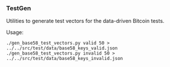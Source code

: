 ### TestGen ###

Utilities to generate test vectors for the data-driven Bitcoin tests.

Usage: 

    ./gen_base58_test_vectors.py valid 50 > ../../src/test/data/base58_keys_valid.json
    ./gen_base58_test_vectors.py invalid 50 > ../../src/test/data/base58_keys_invalid.json
